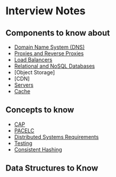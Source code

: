 # Interview Notes

## Components to know about

- [Domain Name System (DNS)](./Domain%20Name%20System.md)
- [Proxies and Reverse Proxies](./Proxy%20and%20Reverse%20Proxy.md)
- [Load Balancers](./Load%20Balancing.md)
- [Relational and NoSQL Databases](./Databases.md)
- [Object Storage]
- [CDN]
- [Servers](./Servers.md)
- [Cache](./Cache.md)

## Concepts to know

- [CAP](./CAP%20Theorem.md)
- [PACELC](./PACELC%20Theorem.md)
- [Distributed Systems Requirements](./index.md)
- [Testing](./Testing.md)
- [Consistent Hashing](./Consistent%20Hashing.md)

## Data Structures to Know